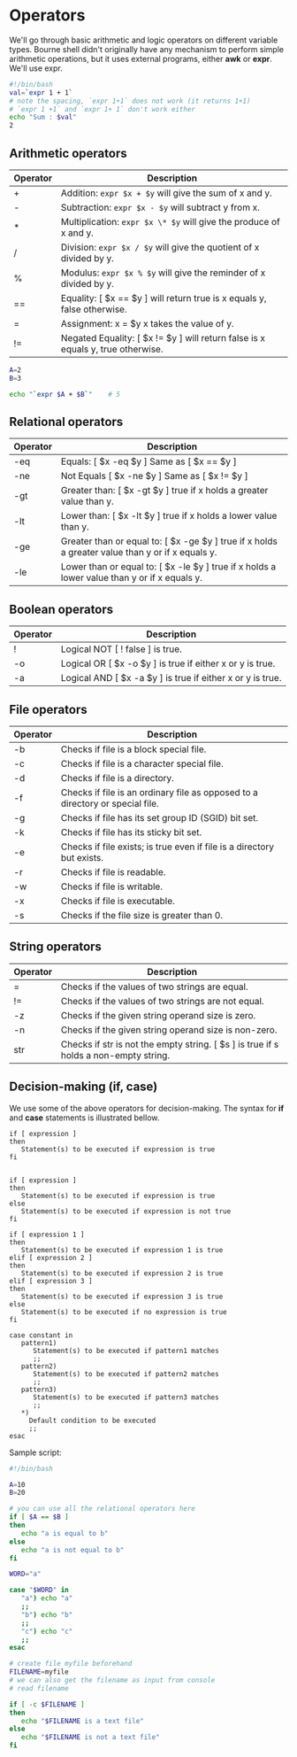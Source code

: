 # Operators

We'll go through basic arithmetic and logic operators on different variable types.
Bourne shell didn't originally have any mechanism to perform simple arithmetic operations, but it uses external programs, either **awk** or **expr**. We'll use expr.

```bash
#!/bin/bash
val=`expr 1 + 1`
# note the spacing, `expr 1+1` does not work (it returns 1+1)
# `expr 1 +1` and `expr 1+ 1` don't work either
echo "Sum : $val"
2
```

## Arithmetic operators

| Operator | Description                                                                     | 
|----------|---------------------------------------------------------------------------------|
| +        | Addition: `expr $x + $y` will give the sum of x and y.                          |
| -        | Subtraction: `expr $x - $y` will subtract y from x.                             |
| *        | Multiplication: `expr $x \* $y` will give the produce of x and y.                |
| /        | Division: `expr $x / $y` will give the quotient of x divided by y.              |
| %        | Modulus: `expr $x % $y` will give the reminder of x divided by y.               |
| ==       | Equality: [ $x == $y ] will return true is x equals y, false otherwise.         |
| =        | Assignment: x = $y x takes the value of y.                                      |
| !=       | Negated Equality: [ $x != $y ] will return false is x equals y, true otherwise. |

```bash
A=2
B=3

echo "`expr $A + $B`"    # 5
```

## Relational operators

| Operator  | Description                                                                                      | 
|-----------|--------------------------------------------------------------------------------------------------|
| -eq       | Equals: [ $x -eq $y ] Same as [ $x == $y ]                                                       |
| -ne       | Not Equals [ $x -ne $y ] Same as [ $x != $y ]                                                    |
| -gt       | Greater than: [ $x -gt $y ] true if x holds a greater value than y.                              |
| -lt       | Lower than: [ $x -lt $y ] true if x holds a lower value than y.                                  |
| -ge       | Greater than or equal to: [ $x -ge $y ] true if x holds a greater value than y or if x equals y. |
| -le       | Lower than or equal to: [ $x -le $y ] true if x holds a lower value than y or if x equals y.     |                   

## Boolean operators

| Operator | Description                                                | 
|----------|------------------------------------------------------------|
| !        | Logical NOT [ ! false ] is true.                           |
| -o       | Logical OR [ $x -o $y ] is true if either x or y is true.  |
| -a       | Logical AND [ $x -a $y ] is true if either x or y is true. |

## File operators

| Operator   | Description                                                                   | 
|------------|-------------------------------------------------------------------------------|
| -b         | Checks if file is a block special file.                                       |
| -c         | Checks if file is a character special file.                                   |
| -d         | Checks if file is a directory.                                                |
| -f         | Checks if file is an ordinary file as opposed to a directory or special file. |
| -g         | Checks if file has its set group ID (SGID) bit set.                           |
| -k         | Checks if file has its sticky bit set.                                        |
| -e         | Checks if file exists; is true even if file is a directory but exists.        |
| -r         | Checks if file is readable.                                                   |
| -w         | Checks if file is writable.                                                   |
| -x         | Checks if file is executable.                                                 |
| -s         | Checks if the file size is greater than 0.                                    |

## String operators

| Operator | Description                                                                          | 
|----------|--------------------------------------------------------------------------------------|
| =        | Checks if the values of two strings are equal.                                       |
| !=       | Checks if the values of two strings are not equal.                                   |
| -z       | Checks if the given string operand size is zero.                                     |
| -n       | Checks if the given string operand size is non-zero.                                 |
| str      | Checks if str is not the empty string. [ $s ] is true if s holds a non-empty string. |

## Decision-making (if, case)

We use some of the above operators for decision-making. The syntax for **if** and **case** statements is illustrated bellow.
```text
if [ expression ] 
then 
   Statement(s) to be executed if expression is true 
fi
```
```text

if [ expression ]
then
   Statement(s) to be executed if expression is true
else
   Statement(s) to be executed if expression is not true
fi
```
```text
if [ expression 1 ]
then
   Statement(s) to be executed if expression 1 is true
elif [ expression 2 ]
then
   Statement(s) to be executed if expression 2 is true
elif [ expression 3 ]
then
   Statement(s) to be executed if expression 3 is true
else
   Statement(s) to be executed if no expression is true
fi
```
```text
case constant in
   pattern1)
      Statement(s) to be executed if pattern1 matches
      ;;
   pattern2)
      Statement(s) to be executed if pattern2 matches
      ;;
   pattern3)
      Statement(s) to be executed if pattern3 matches
      ;;
   *)
     Default condition to be executed
     ;;
esac
```

Sample script:
```bash
#!/bin/bash

A=10
B=20

# you can use all the relational operators here
if [ $A == $B ]
then
   echo "a is equal to b"
else 
   echo "a is not equal to b"
fi

WORD="a"

case "$WORD" in
   "a") echo "a" 
   ;;
   "b") echo "b" 
   ;;
   "c") echo "c" 
   ;;
esac

# create file myfile beforehand
FILENAME=myfile
# we can also get the filename as input from console
# read filename

if [ -c $FILENAME ]
then
   echo "$FILENAME is a text file"
else
   echo "$FILENAME is not a text file"
fi
```